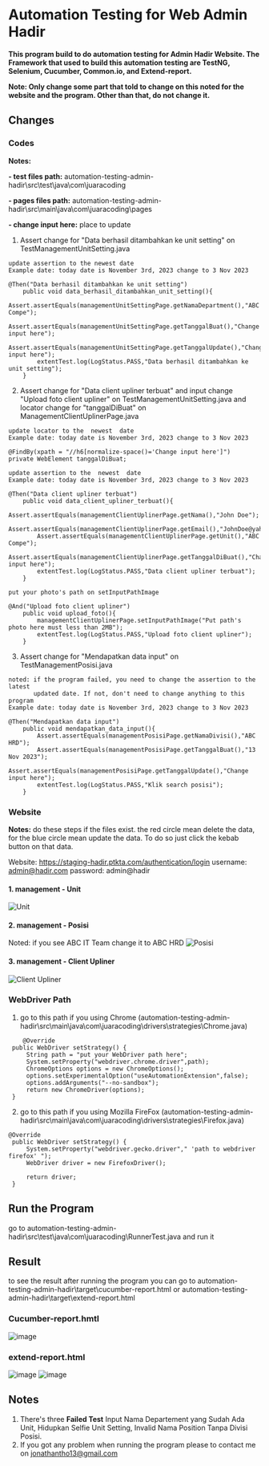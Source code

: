 # Automation Testing for Web Admin Hadir

**This program build to do automation testing for Admin Hadir Website. The Framework that used to build this automation testing are TestNG, Selenium, Cucumber, Common.io, and Extend-report.**

**Note: Only change some part that told to change on this noted for the website and the program. Other than that, do not change it.**

## Changes
### Codes
**Notes:**

**- test files path:** automation-testing-admin-hadir\src\test\java\com\juaracoding    

**- pages files path:** automation-testing-admin-hadir\src\main\java\com\juaracoding\pages

**- change input here:** place to update

1. Assert change for "Data berhasil ditambahkan ke unit setting" on TestManagementUnitSetting.java
```
update assertion to the newest date
Example date: today date is November 3rd, 2023 change to 3 Nov 2023

@Then("Data berhasil ditambahkan ke unit setting")
    public void data_berhasil_ditambahkan_unit_setting(){
        Assert.assertEquals(managementUnitSettingPage.getNamaDepartment(),"ABC Compe");
        Assert.assertEquals(managementUnitSettingPage.getTanggalBuat(),"Change input here");
        Assert.assertEquals(managementUnitSettingPage.getTanggalUpdate(),"Change input here");
        extentTest.log(LogStatus.PASS,"Data berhasil ditambahkan ke unit setting");
    }
```
2. Assert change for "Data client upliner terbuat" and input change "Upload foto client upliner" on TestManagementUnitSetting.java and locator change for "tanggalDiBuat" on ManagementClientUplinerPage.java
```
update locator to the  newest  date
Example date: today date is November 3rd, 2023 change to 3 Nov 2023

@FindBy(xpath = "//h6[normalize-space()='Change input here']")
private WebElement tanggalDiBuat;
```
```
update assertion to the  newest  date
Example date: today date is November 3rd, 2023 change to 3 Nov 2023

@Then("Data client upliner terbuat")
    public void data_client_upliner_terbuat(){
        Assert.assertEquals(managementClientUplinerPage.getNama(),"John Doe");
        Assert.assertEquals(managementClientUplinerPage.getEmail(),"JohnDoe@yahoo.com");
        Assert.assertEquals(managementClientUplinerPage.getUnit(),"ABC Compe");
        Assert.assertEquals(managementClientUplinerPage.getTanggalDiBuat(),"Change input here");
        extentTest.log(LogStatus.PASS,"Data client upliner terbuat");
    }
```
```
put your photo's path on setInputPathImage

@And("Upload foto client upliner")
    public void upload_foto(){
        managementClientUplinerPage.setInputPathImage("Put path's photo here must less than 2MB");
        extentTest.log(LogStatus.PASS,"Upload foto client upliner");
    }
```

3. Assert change for "Mendapatkan data input" on TestManagementPosisi.java
```
noted: if the program failed, you need to change the assertion to the latest        
       updated date. If not, don't need to change anything to this program
Example date: today date is November 3rd, 2023 change to 3 Nov 2023

@Then("Mendapatkan data input")
    public void mendapatkan_data_input(){
        Assert.assertEquals(managementPosisiPage.getNamaDivisi(),"ABC HRD");
        Assert.assertEquals(managementPosisiPage.getTanggalBuat(),"13 Nov 2023");
        Assert.assertEquals(managementPosisiPage.getTanggalUpdate(),"Change input here");
        extentTest.log(LogStatus.PASS,"Klik search posisi");
    }
```
### Website
**Notes:** do these steps if the files exist. the red circle mean delete the data, for the blue circle mean update the data. To do so just click the kebab button on that data. 

Website: https://staging-hadir.ptkta.com/authentication/login username: admin@hadir.com password: admin@hadir

#### 1. management - Unit
![Unit](https://github.com/Jonathantho1/automation-testing-admin-hadir/assets/98079109/d4ce8849-d1ed-40d9-bd00-69e73fd6edf5)

#### 2. management - Posisi
Noted: if you see ABC IT Team change it to ABC HRD
![Posisi](https://github.com/Jonathantho1/automation-testing-admin-hadir/assets/98079109/7018eb8c-8598-40e6-bde7-d908b699f149)

#### 3. management - Client Upliner
![Client Upliner](https://github.com/Jonathantho1/automation-testing-admin-hadir/assets/98079109/595efef6-ad67-4aee-940f-dcc5b893ee46)

### WebDriver Path
   1. go to this path if you using Chrome (automation-testing-admin-hadir\src\main\java\com\juaracoding\drivers\strategies\Chrome.java)
   ```
       @Override
    public WebDriver setStrategy() {
        String path = "put your WebDriver path here";
        System.setProperty("webdriver.chrome.driver",path);
        ChromeOptions options = new ChromeOptions();
        options.setExperimentalOption("useAutomationExtension",false);
        options.addArguments("--no-sandbox");
        return new ChromeDriver(options);
    }
   ```
   2. go to this path if you using Mozilla FireFox (automation-testing-admin-hadir\src\main\java\com\juaracoding\drivers\strategies\Firefox.java)
   ```
   @Override
    public WebDriver setStrategy() {
        System.setProperty("webdriver.gecko.driver"," 'path to webdriver firefox' ");
        WebDriver driver = new FirefoxDriver();

        return driver;
    }
   ```
## Run the Program
go to automation-testing-admin-hadir\src\test\java\com\juaracoding\RunnerTest.java and run it

## Result
to see the result after running the program you can go to automation-testing-admin-hadir\target\cucumber-report.html or automation-testing-admin-hadir\target\extend-report.html

### Cucumber-report.hmtl
![image](https://github.com/Jonathantho1/automation-testing-admin-hadir/assets/98079109/6ffd7f2f-44fc-4355-8580-ad7e9c3cc2b3)
### extend-report.html
![image](https://github.com/Jonathantho1/automation-testing-admin-hadir/assets/98079109/cbf2216f-ba86-4ee0-8ab6-d70a7f5f1bbb)
![image](https://github.com/Jonathantho1/automation-testing-admin-hadir/assets/98079109/cd9f1755-011c-41b3-a5d8-a90c2da20e35)

## Notes
1. There's three **Failed Test** Input Nama Departement yang Sudah Ada Unit, Hidupkan Selfie Unit Setting, Invalid Nama Position Tanpa Divisi Posisi.
2. If you got any problem when running the program please to contact me on jonathantho13@gmail.com

   
